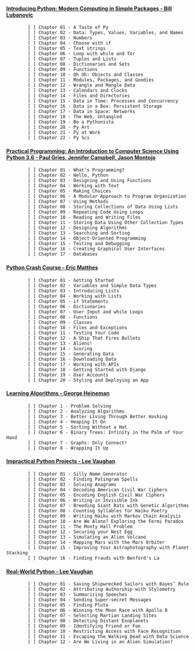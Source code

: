 #### [Introducing Python: Modern Computing in Simple Packages - Bill Lubanovic](https://www.oreilly.com/library/view/introducing-python-2nd/9781492051374/)

            [ ] Chapter 01 - A Taste of Py
            [ ] Chapter 02 - Data: Types, Values, Variables, and Names
            [ ] Chapter 03 - Numbers
            [ ] Chapter 04 - Choose with if
            [ ] Chapter 05 - Text strings
            [ ] Chapter 06 - Loop with while and for
            [ ] Chapter 07 - Tuples and Lists
            [ ] Chapter 08 - Dictionaries and Sets
            [ ] Chapter 09 - Functions
            [ ] Chapter 10 - Oh Oh: Objects and Classes
            [ ] Chapter 11 - Modules, Packages, and Goodies
            [ ] Chapter 12 - Wrangle and Mangle Data
            [ ] Chapter 13 - Calendars and Clocks
            [ ] Chapter 14 - Files and Directories
            [ ] Chapter 15 - Data in Time: Processes and Concurrency
            [ ] Chapter 16 - Data in a Box: Persistent Storage
            [ ] Chapter 17 - Data in Space: Networks
            [ ] Chapter 18 - The Web, Untangled
            [ ] Chapter 19 - Be a Pythonista
            [ ] Chapter 20 - Py Art
            [ ] Chapter 21 - Py at Work
            [ ] Chapter 22 - Py Sci
            
            
#### [Practical Programming: An Introduction to Computer Science Using Python 3.6 -  Paul Gries, Jennifer Campbell, Jason Montojo](https://pragprog.com/titles/gwpy3/practical-programming-third-edition/)

            [ ] Chapter 01 - What’s Programming?
            [ ] Chapter 02 - Hello, Python
            [ ] Chapter 03 - Designing and Using Functions
            [ ] Chapter 04 - Working with Text
            [ ] Chapter 05 - Making Choices
            [ ] Chapter 06 - A Modular Approach to Program Organization
            [ ] Chapter 07 - Using Methods
            [ ] Chapter 08 - Storing Collections of Data Using Lists
            [ ] Chapter 09 - Repeating Code Using Loops
            [ ] Chapter 10 - Reading and Writing Files
            [ ] Chapter 11 - Storing Data Using Other Collection Types
            [ ] Chapter 12 - Designing Algorithms
            [ ] Chapter 13 - Searching and Sorting
            [ ] Chapter 14 - Object-Oriented Programming
            [ ] Chapter 15 - Testing and Debugging
            [ ] Chapter 16 - Creating Graphical User Interfaces
            [ ] Chapter 17 - Databases

#### [Python Crash Course - Eric Matthes](https://nostarch.com/python-crash-course-3rd-edition)

            [ ] Chapter 01 - Getting Started
            [ ] Chapter 02 - Variables and Simple Data Types
            [ ] Chapter 03 - Introducing Lists
            [ ] Chapter 04 - Working with Lists
            [ ] Chapter 05 - if Statements
            [ ] Chapter 06 - Dictionaries
            [ ] Chapter 07 - User Input and while Loops
            [ ] Chapter 08 - Functions
            [ ] Chapter 09 - Classes
            [ ] Chapter 10 - Files and Exceptions
            [ ] Chapter 11 - Testing Your Code
            [ ] Chapter 12 - A Ship That Fires Bullets
            [ ] Chapter 13 - Aliens!
            [ ] Chapter 14 - Scoring
            [ ] Chapter 15 - Generating Data
            [ ] Chapter 16 - Downloading Data
            [ ] Chapter 17 - Working with APIs
            [ ] Chapter 18 - Getting Started with Django
            [ ] Chapter 19 - User Accounts
            [ ] Chapter 20 - Styling and Deploying an App

#### [Learning Algorithms - George Heineman](https://www.oreilly.com/library/view/learning-algorithms/9781492091059/)

            [ ] Chapter 1 - Problem Solving
            [ ] Chapter 2 - Analyzing Algorithms
            [ ] Chapter 3 - Better Living Through Better Hashing
            [ ] Chapter 4 - Heaping It On
            [ ] Chapter 5 - Sorting Without a Hat
            [ ] Chapter 6 - Binary Trees: Infinity in the Palm of Your Hand
            [ ] Chapter 7 - Graphs: Only Connect!
            [ ] Chapter 8 - Wrapping It Up

#### [Impractical Python Projects - Lee Vaughan](https://nostarch.com/impracticalpythonprojects)

            [ ] Chapter 01 - Silly Name Generator
            [ ] Chapter 02 - Finding Palingram Spells
            [ ] Chapter 03 - Solving Anagrams
            [ ] Chapter 04 - Decoding American Civil War Ciphers
            [ ] Chapter 05 - Encoding English Civil War Ciphers
            [ ] Chapter 06 - Writing in Invisible Ink
            [ ] Chapter 07 - Breeding Giant Rats with Genetic Algorithms
            [ ] Chapter 08 - Counting Syllables for Haiku Poetry
            [ ] Chapter 09 - Writing Haiku with Markov Chain Analysis
            [ ] Chapter 10 - Are We Alone? Exploring the Fermi Paradox
            [ ] Chapter 11 - The Monty Hall Problem
            [ ] Chapter 12 - Securing your Nest Egg
            [ ] Chapter 13 - Simulating an Alien Volcano
            [ ] Chapter 14 - Mapping Mars with the Mars Orbiter
            [ ] Chapter 15 - Improving Your Astrophotography with Planet Stacking
            [ ] Chapter 16 - Finding Frauds with Benford's La
            
#### [Real-World Python - Lee Vaughan](https://nostarch.com/real-world-python)

            [ ] Chapter 01 - Saving Shipwrecked Sailors with Bayes’ Rule
            [ ] Chapter 02 - Attributing Authorship with Stylometry
            [ ] Chapter 03 - Summarizing Speeches
            [ ] Chapter 04 - Sending Super-secret Messages
            [ ] Chapter 05 - Finding Pluto
            [ ] Chapter 06 - Winning the Moon Race with Apollo 8
            [ ] Chapter 07 - Selecting Martian Landing Sites
            [ ] Chapter 08 - Detecting Distant Exoplanets
            [ ] Chapter 09 - Identifying Friend or Foe
            [ ] Chapter 10 - Restricting Access with Face Recognition
            [ ] Chapter 11 - Escaping the Walking Dead with Data Science
            [ ] Chapter 12 - Are We Living in an Alien Simulation?
